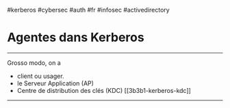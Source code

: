 #kerberos #cybersec #auth #fr #infosec  #activedirectory 
# Agentes dans Kerberos
---
Grosso modo, on a
+ client ou usager.
+ le Serveur Application (AP)
+ Centre de distribution des clés (KDC) [[3b3b1-kerberos-kdc]]

---

